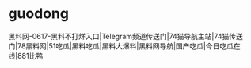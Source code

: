 # guodong
黑料网-0617-黑料不打烊入口|Telegram频道传送门|74猫导航主站|74猫传送门|78黑料网|51吃瓜|黑料吃瓜|黑料大爆料|黑料网导航|国产吃瓜|今日吃瓜在线|881比鸭
